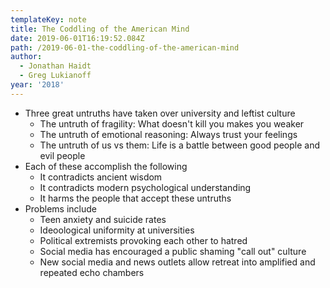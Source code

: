 ```yaml
---
templateKey: note
title: The Coddling of the American Mind
date: 2019-06-01T16:19:52.084Z
path: /2019-06-01-the-coddling-of-the-american-mind
author:
  - Jonathan Haidt
  - Greg Lukianoff
year: '2018'
---
```

- Three great untruths have taken over university and leftist culture
  - The untruth of fragility: What doesn't kill you makes you weaker
  - The untruth of emotional reasoning: Always trust your feelings
  - The untruth of us vs them: Life is a battle between good people and evil people
- Each of these accomplish the following
  - It contradicts ancient wisdom
  - It contradicts modern psychological understanding
  - It harms the people that accept these untruths
- Problems include
  - Teen anxiety and suicide rates
  - Ideoological uniformity at universities
  - Political extremists provoking each other to hatred
  - Social media has encouraged a public shaming "call out" culture
  - New social media and news outlets allow retreat into amplified and repeated echo chambers
